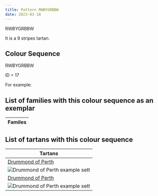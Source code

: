 ```yaml
---
title: Pattern RWBYGRBBW
date: 2023-03-18
---
```

RWBYGRBBW

It is a 9 stripes tartan.


## Colour Sequence
RWBYGRBBW

ID = 17 

For example:


## List of families with this colour sequence as an exemplar

| Familes |
|---------------|


## List of tartans with this colour sequence

| Tartans |
|---------------|
| [Drummond of Perth](/tartans/ln/2/ba4/b6/r16/g32/y2/b6/ln2/r/72)||
|![Drummond of Perth example sett](/variants//ln/2/ba4/b6/r16/g32/y2/b6/ln2/r/72-b304080-ba5480b0-g008000-lne0e0e0-rc00000-yf0c000/sett.png)|
| [Drummond of Perth](/tartans/ln/2/ba4/b6/r16/g32/y2/b6/ln2/r/72)||
|![Drummond of Perth example sett](/variants/sett.png)|

